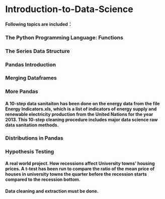 # Introduction-to-Data-Science
#### Following topics are included：
### The Python Programming Language: Functions
### The Series Data Structure
### Pandas Introduction
### Merging Dataframes
### More Pandas
#### A 10-step data sanitaiton has been done on the energy data from the file Energy Indicators.xls, which is a list of indicators of energy supply and renewable electricity production from the United Nations for the year 2013. This 10-step cleaning procedure includes major data science raw data sanitation methods.
### Distributions in Pandas
### Hypothesis Testing
#### A real world project. How recessions affect University towns' housing prices. A t-test has been run to compare the ratio of the mean price of houses in university towns the quarter before the recession starts compared to the recession bottom. 
#### Data cleaning and extraction must be done.
